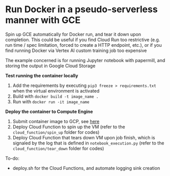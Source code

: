 # Run Docker in a pseudo-serverless manner with GCE
Spin up GCE automatically for Docker run, and tear it down upon completion. This could be useful if you find Cloud Run too restrictive (e.g. run time / spec limitation, forced to create a HTTP endpoint, etc.), or if you find running Docker via Vertex AI custom training job too expensive

The example concerned is for running Jupyter notebook with papermill, and storing the output in Google Cloud Storage

<b>Test running the container locally</b>
1. Add the requirements by executing ```pip3 freeze > requirements.txt``` when the virtual environment is activated
2. Build with ```docker build -t image_name .```
3. Run with ```docker run -it image_name```

<b>Deploy the container to Compute Engine</b>
1. Submit container image to GCP, see <a href="https://cloud.google.com/build/docs/building/build-containers#use-dockerfile">here</a>
2. Deploy Cloud Function to spin up the VM (refer to the ```cloud_function/spin_up``` folder for codes)
3. Deploy Cloud Function that tears down VM upon job finish, which is signaled by the log that is defined in ```notebook_execution.py``` (refer to the ```cloud_function/tear_down``` folder for codes)

To-do:
- deploy.sh for the Cloud Functions, and automate logging sink creation
